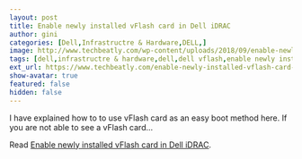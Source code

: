 ```yaml
---
layout: post
title: Enable newly installed vFlash card in Dell iDRAC
author: gini
categories: [Dell,Infrastructre & Hardware,DELL,]
image: http://www.techbeatly.com/wp-content/uploads/2018/09/enable-newly-installed-vflash-card-in-dell-idrac-838x450.png
tags: [dell,infrastructre & hardware,dell,dell vflash,enable newly installed vflash card in dell idrac,sdcard,vflash,]
ext_url: https://www.techbeatly.com/enable-newly-installed-vflash-card-in-dell-idrac/
show-avatar: true
featured: false
hidden: false
---
```


I have explained how to to use vFlash card as an easy boot method here. If you are not able to see a vFlash card&#46;&#46;&#46;

Read [Enable newly installed vFlash card in Dell iDRAC](https://www.techbeatly.com/enable-newly-installed-vflash-card-in-dell-idrac/).